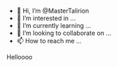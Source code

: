 - 👋 Hi, I’m @MasterTalirion
- 👀 I’m interested in ...
- 🌱 I’m currently learning ...
- 💞️ I’m looking to collaborate on ...
- 📫 How to reach me ...

<!---
MasterTalirion/MasterTalirion is a ✨ special ✨ repository because its `README.md` (this file) appears on your GitHub profile.
You can click the Preview link to take a look at your changes.
--->
Helloooo
